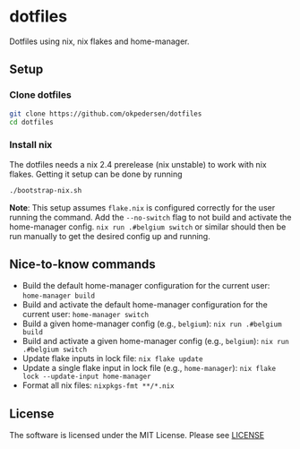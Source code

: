 # dotfiles

Dotfiles using nix, nix flakes and home-manager.

## Setup

### Clone dotfiles

```bash
git clone https://github.com/okpedersen/dotfiles
cd dotfiles
```

### Install nix

The dotfiles needs a nix 2.4 prerelease (nix unstable) to work with nix flakes. Getting it setup can be done by running

```bash
./bootstrap-nix.sh
```

**Note**: This setup assumes `flake.nix` is configured correctly for the user running the command. Add the `--no-switch` flag to not build and activate the
home-manager config. `nix run .#belgium switch` or similar should then be run manually to get the desired config up and running.

## Nice-to-know commands

* Build the default home-manager configuration for the current user: `home-manager build`
* Build and activate the default home-manager configuration for the current user: `home-manager switch`
* Build a given home-manager config (e.g., `belgium`): `nix run .#belgium build`
* Build and activate a given home-manager config (e.g., `belgium`): `nix run .#belgium switch`
* Update flake inputs in lock file: `nix flake update`
* Update a single flake input in lock file (e.g., `home-manager`): `nix flake lock --update-input home-manager`
* Format all nix files: `nixpkgs-fmt **/*.nix`

## License

The software is licensed under the MIT License. Please see [LICENSE](LICENSE)
